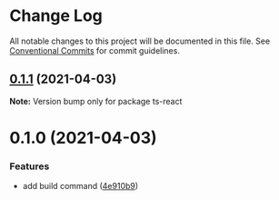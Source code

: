 # Change Log

All notable changes to this project will be documented in this file.
See [Conventional Commits](https://conventionalcommits.org) for commit guidelines.

## [0.1.1](https://github.com/adbayb/quickbundle/compare/v0.1.0...v0.1.1) (2021-04-03)

**Note:** Version bump only for package ts-react





# 0.1.0 (2021-04-03)


### Features

* add build command ([4e910b9](https://github.com/adbayb/quickbundle/commit/4e910b9aa531e78795e50f47693e5c36518e5056))
